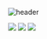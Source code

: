 <!-- https://happybplus.tistory.com/913 -->
![header](https://capsule-render.vercel.app/api?type=waving&color=timeAuto&section=header&text=DATA／AI／Full-Stack&fontAlign=75&fontSize=40&fontColor=050247)

<p>
  <!-- Contact -->
  <img src="https://img.shields.io/badge/kangspa98@naver.com-03C75A?style=flat-square&logo=네이버&logoColor=white"/>
  <!-- Velog -->
  <a href="https://velog.io/@kangspa/posts"><img src="https://img.shields.io/badge/Velog-Tech%20Blog-20C997?style=flat-square&logo=velog&logoColor=white"></a>
  <!-- Notion -->
  <a href=""><img src="https://img.shields.io/badge/Notion-PM%20Blog-000000?style=flat-square&logo=notion&logoColor=white"/></a>
</p>

<!--
**kangspa/kangspa** is a ✨ _special_ ✨ repository because its `README.md` (this file) appears on your GitHub profile.

Here are some ideas to get you started:

- 🔭 I’m currently working on ...
- 🌱 I’m currently learning ...
- 👯 I’m looking to collaborate on ...
- 🤔 I’m looking for help with ...
- 💬 Ask me about ...
- 📫 How to reach me: ...
- 😄 Pronouns: ...
- ⚡ Fun fact: ...
-->
